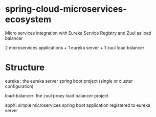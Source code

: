 # spring-cloud-microservices-ecosystem
Micro services integration with Eureka Service Registry and Zuul as load balancer

2 microservices applications + 1 eureka server + 1 zuul load balancer

# Structure
eureka : the eureka server spring boot project (single or cluster configuration)

load-balancer: the zuul proxy load balancer project

appX: simple microservices spring boot application registered to eureka server

